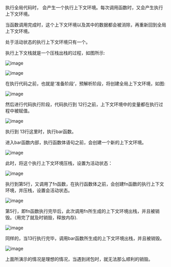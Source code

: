 
执行全局代码时， 会产生一个执行上下文环境。每次调用函数时，又会产生执行上下文环境。

当函数调用完成时，这个上下文环境以及其中的数据都会被消除，再重新回到全局上下文环境。

处于活动状态的执行上下文环境只有一个。

执行上下文栈就是一个压栈出栈的过程，如图所示:

![image](https://user-images.githubusercontent.com/24636279/120735417-288d3b80-c51d-11eb-901e-f12d5649ea33.png)


![image](https://user-images.githubusercontent.com/24636279/120739003-65f4c780-c523-11eb-91bc-8fb4867ec753.png)

在执行代码之前，也就是‘准备阶段’，预解析阶段，将创建全局上下文环境，如图:

![image](https://user-images.githubusercontent.com/24636279/120736823-86228780-c51f-11eb-8997-ebd4f537b89e.png)

然后进行代码执行阶段，代码执行到 12行之前，上下文环境中的变量都在执行过程中被赋值。

![image](https://user-images.githubusercontent.com/24636279/120737020-e6b1c480-c51f-11eb-963d-be7fe7374be1.png)


执行到 13行这里时，执行bar函数。

进入bar函数内部，执行函数体语句之前，会创建一个新的上下文环境。

![image](https://user-images.githubusercontent.com/24636279/120738108-d995d500-c521-11eb-842f-d66ae731d857.png)

此时，将这个执行上下文环境压栈，设置为活动状态：

![image](https://user-images.githubusercontent.com/24636279/120738462-76f10900-c522-11eb-91f3-a6a8a43ae1cb.png)

执行到第5行，又调用了fn函数，在执行函数体之前，会创建fn函数的执行上下文环境，并压栈，设置会活动状态。

![image](https://user-images.githubusercontent.com/24636279/120739429-11058100-c524-11eb-906a-1055d5170c5b.png)

第5行，即fn函数执行完毕后，此次调用fn所生成的上下文环境出栈，并且被销毁。（用完了就及时销毁，释放内存).

![image](https://user-images.githubusercontent.com/24636279/120739796-97ba5e00-c524-11eb-8093-4d1057faf02c.png)

同样的，当13行执行完毕，调用bar函数所生成的上下文环境出栈，并且被销毁。

![image](https://user-images.githubusercontent.com/24636279/120739940-d0f2ce00-c524-11eb-91af-a370298a7b27.png)


上面所演示的情况是理想的情况，当遇到闭包时，就无法那么顺利的销毁。




